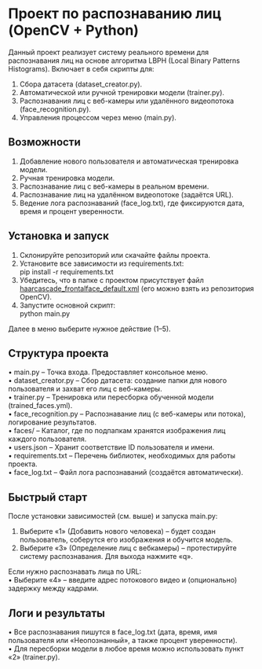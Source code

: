 # Проект по распознаванию лиц (OpenCV + Python)

Данный проект реализует систему реального времени для распознавания лиц на основе алгоритма LBPH (Local Binary Patterns Histograms). Включает в себя скрипты для:  
1) Сбора датасета (dataset_creator.py).  
2) Автоматической или ручной тренировки модели (trainer.py).  
3) Распознавания лиц с веб-камеры или удалённого видеопотока (face_recognition.py).  
4) Управления процессом через меню (main.py).

## Возможности
1. Добавление нового пользователя и автоматическая тренировка модели.  
2. Ручная тренировка модели.  
3. Распознавание лиц с веб-камеры в реальном времени.  
4. Распознавание лиц на удалённом видеопотоке (задаётся URL).  
5. Ведение лога распознаваний (face_log.txt), где фиксируются дата, время и процент уверенности.

## Установка и запуск
1. Склонируйте репозиторий или скачайте файлы проекта.  
2. Установите все зависимости из requirements.txt:  
   pip install -r requirements.txt  
3. Убедитесь, что в папке с проектом присутствует файл [haarcascade_frontalface_default.xml](https://github.com/opencv/opencv/blob/4.x/data/haarcascades/haarcascade_frontalface_default.xml) (его можно взять из репозитория OpenCV).  
4. Запустите основной скрипт:  
   python main.py  

Далее в меню выберите нужное действие (1–5).

## Структура проекта
• main.py – Точка входа. Предоставляет консольное меню.  
• dataset_creator.py – Сбор датасета: создание папки для нового пользователя и захват его лиц с веб-камеры.  
• trainer.py – Тренировка или пересборка обученной модели (trained_faces.yml).  
• face_recognition.py – Распознавание лиц (с веб-камеры или потока), логирование результатов.  
• faces/ – Каталог, где по подпапкам хранятся изображения лиц каждого пользователя.  
• users.json – Хранит соответствие ID пользователя и имени.  
• requirements.txt – Перечень библиотек, необходимых для работы проекта.  
• face_log.txt – Файл лога распознаваний (создаётся автоматически).

## Быстрый старт
После установки зависимостей (см. выше) и запуска main.py:  
1. Выберите «1» (Добавить нового человека) – будет создан пользователь, соберутся его изображения и обучится модель.  
2. Выберите «3» (Определение лиц c вебкамеры) – протестируйте систему распознавания. Для выхода нажмите «q».

Если нужно распознавать лица по URL:  
• Выберите «4» – введите адрес потокового видео и (опционально) задержку между кадрами.

## Логи и результаты
• Все распознавания пишутся в face_log.txt (дата, время, имя пользователя или «Неопознанный», а также процент уверенности).  
• Для пересборки модели в любое время можно использовать пункт «2» (trainer.py).